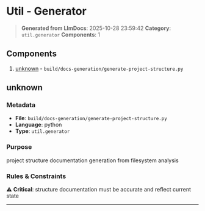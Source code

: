 # Util - Generator

> **Generated from LlmDocs**: 2025-10-28 23:59:42
> **Category**: `util.generator`
> **Components**: 1

## Components

1. [unknown](#unknown) - `build/docs-generation/generate-project-structure.py`

## unknown

### Metadata

- **File**: `build/docs-generation/generate-project-structure.py`
- **Language**: python
- **Type**: `util.generator`

### Purpose

project structure documentation generation from filesystem analysis

### Rules & Constraints

⚠️ **Critical**: structure documentation must be accurate and reflect current state

---

